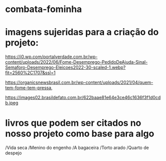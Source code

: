# combata-fominha

# imagens sujeridas para a criação do projeto:

https://i0.wp.com/portalverdade.com.br/wp-content/uploads/2022/06/Fome-Desemprego-PedidoDeAjuda-Sinal-Semaforo-Desemprego-Eleicoes2022-30-scaled-1.webp?fit=2560%2C1707&ssl=1

https://organicsnewsbrasil.com.br/wp-content/uploads/2021/04/quem-tem-fome-tem-pressa,

https://images02.brasildefato.com.br/622baae81e64e3ce46c1636f3f1d0cdb.jpeg

# livros que podem ser citados no nosso projeto como base para algo

/Vida seca     /Menino do engenho     /A bagaceira     /Torto arado     /Quarto de despejo

